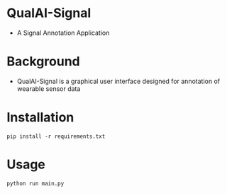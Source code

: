 # QualAI-Signal
- A Signal Annotation Application

# Background
- QualAI-Signal is a graphical user interface designed for annotation of wearable sensor data

# Installation
`pip install -r requirements.txt`

# Usage
`python run main.py`
